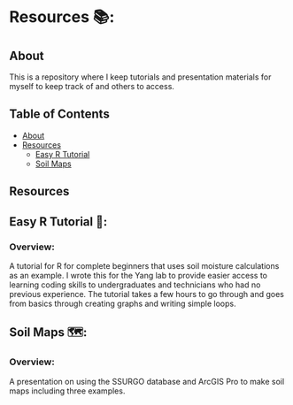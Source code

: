 # Resources 📚:

## About

This is a repository where I keep tutorials and presentation materials for myself to keep track of and others to access. 

## Table of Contents 

- [About](#about)
- [Resources](#resources)
  * [Easy R Tutorial](#easy_r_tutorial)
  * [Soil Maps](#soil_maps)


## Resources

## Easy R Tutorial 📝:

### Overview: 

A tutorial for R for complete beginners that uses soil moisture calculations as an example. I wrote this for the Yang lab to provide easier access to learning coding skills to undergraduates and technicians who had no previous experience. The tutorial takes a few hours to go through and goes from basics through creating graphs and writing simple loops.  


## Soil Maps 🗺️:

### Overview: 

A presentation on using the SSURGO database and ArcGIS Pro to make soil maps including three examples.   

